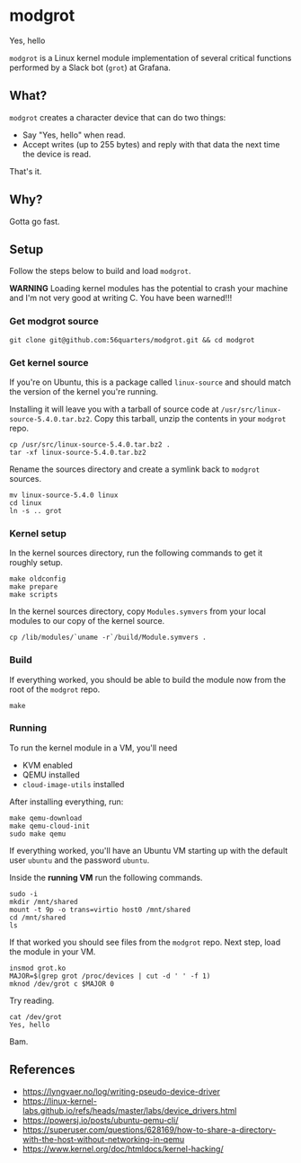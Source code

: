 # modgrot

Yes, hello

`modgrot` is a Linux kernel module implementation of several critical
functions performed by a Slack bot (`grot`) at Grafana.

## What?

`modgrot` creates a character device that can do two things:

* Say "Yes, hello" when read.
* Accept writes (up to 255 bytes) and reply with that data the next time
  the device is read.

That's it.

## Why?

Gotta go fast.

## Setup

Follow the steps below to build and load `modgrot`.

**WARNING** Loading kernel modules has the potential to crash your machine
and I'm not very good at writing C. You have been warned!!!

### Get modgrot source

```
git clone git@github.com:56quarters/modgrot.git && cd modgrot
```

### Get kernel source

If you're on Ubuntu, this is a package called `linux-source` and should match
the version of the kernel you're running.

Installing it will leave you with a tarball of source code at 
`/usr/src/linux-source-5.4.0.tar.bz2`. Copy this tarball, unzip the contents
in your `modgrot` repo.

```
cp /usr/src/linux-source-5.4.0.tar.bz2 .
tar -xf linux-source-5.4.0.tar.bz2
```

Rename the sources directory and create a symlink back to `modgrot` sources.

```
mv linux-source-5.4.0 linux
cd linux
ln -s .. grot
```

### Kernel setup

In the kernel sources directory, run the following commands to get it
roughly setup.

```
make oldconfig
make prepare
make scripts
```

In the kernel sources directory, copy `Modules.symvers` from your local
modules to our copy of the kernel source.

```
cp /lib/modules/`uname -r`/build/Module.symvers .
```

### Build

If everything worked, you should be able to build the module now from the
root of the `modgrot` repo.

```
make
```

### Running

To run the kernel module in a VM, you'll need

* KVM enabled
* QEMU installed
* `cloud-image-utils` installed

After installing everything, run:

```
make qemu-download
make qemu-cloud-init
sudo make qemu
```

If everything worked, you'll have an Ubuntu VM starting up with the default
user `ubuntu` and the password `ubuntu`.

Inside the **running VM** run the following commands.

```
sudo -i
mkdir /mnt/shared
mount -t 9p -o trans=virtio host0 /mnt/shared
cd /mnt/shared
ls
```

If that worked you should see files from the `modgrot` repo. Next step, load
the module in your VM.

```
insmod grot.ko
MAJOR=$(grep grot /proc/devices | cut -d ' ' -f 1)
mknod /dev/grot c $MAJOR 0
```

Try reading.

```
cat /dev/grot
Yes, hello
```

Bam.

## References

* https://lyngvaer.no/log/writing-pseudo-device-driver
* https://linux-kernel-labs.github.io/refs/heads/master/labs/device_drivers.html
* https://powersj.io/posts/ubuntu-qemu-cli/
* https://superuser.com/questions/628169/how-to-share-a-directory-with-the-host-without-networking-in-qemu
* https://www.kernel.org/doc/htmldocs/kernel-hacking/
